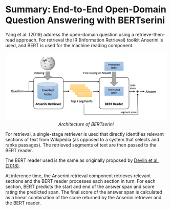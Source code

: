 # Summary: End-to-End Open-Domain Question Answering with BERTserini

Yang et al. (2019) address the open-domain question using a retrieve-then-read approach. For retrieval the IR (Information Retrieval) toolkit Anserini is used, and BERT is used for the machine reading component.

<p align="center">
  <img src="https://github.com/pbmstrk/NLP-Project-Paper-Summaries/blob/master/summaries/End-to-End%20Open-Domain%20Question%20Answering%20with%20BERTserini/fig/BERTserini.png?raw=true"/>
  <br>
  <em>Architecture of BERTserini</em>
</p>

For retrieval, a single-stage retriever is used that directly identifies relevant sections of text from Wikipedia (as opposed to a system that selects and ranks passages). The retrieved segments of text are then passed to the BERT reader. 

The BERT reader used is the same as originally proposed by [Devlin et al. (2018)](https://arxiv.org/abs/1810.04805).

At inference time, the Anserini retrieval component retrieves relevant sections and the BERT reader processes each section in turn. For each section, BERT predicts the start and end of the answer span and score rating the predicted span. The final score of the answer span is calculated as a linear combination of the score returned by the Anserini retriever and the BERT reader. 




